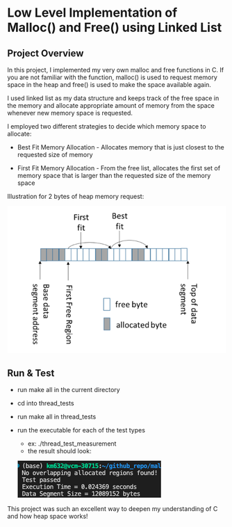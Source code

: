 # Low Level Implementation of Malloc() and Free() using Linked List

## Project Overview

In this project, I implemented my very own malloc and free functions in C. If you are not familiar with the function, malloc() is used to request memory space in the heap and free() is used to make the space available again. 

I used linked list as my data structure and keeps track of the free space in the memory and allocate appropriate amount of memory from the space whenever new memory space is requested. 

I employed two different strategies to decide which memory space to allocate:

  * Best Fit Memory Allocation - Allocates memory that is just closest to the requested size of memory
  
  * First Fit Memory Allocation - From the free list, allocates the first set of memory space that is larger than the requested size of the memory space

  Illustration for 2 bytes of heap memory request:

  ![result](imgs/1.png)

## Run & Test

* run make all in the current directory

* cd into thread_tests

* run make all in thread_tests

* run the executable for each of the test types
    - ex: ./thread_test_measurement
    - the result should look: 

    ![result](imgs/2.png)

This project was such an excellent way to deepen my understanding of C and how heap space works! 
